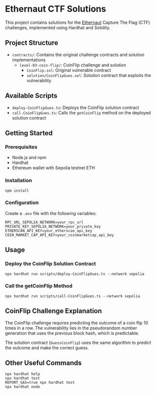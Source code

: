 # Ethernaut CTF Solutions

This project contains solutions for the [Ethernaut](https://ethernaut.openzeppelin.com/) Capture The Flag (CTF) challenges, implemented using Hardhat and Solidity.

## Project Structure

- `contracts/`: Contains the original challenge contracts and solution implementations
  - `level-03-coin-flip/`: CoinFlip challenge and solution
    - `CoinFlip.sol`: Original vulnerable contract
    - `solution/CoinFlipGues.sol`: Solution contract that exploits the vulnerability

## Available Scripts

- `deploy-CoinFlipGues.ts`: Deploys the CoinFlip solution contract
- `call-CoinFlipGues.ts`: Calls the `getCoinFlip` method on the deployed solution contract

## Getting Started

### Prerequisites

- Node.js and npm
- Hardhat
- Ethereum wallet with Sepolia testnet ETH

### Installation

```shell
npm install
```

### Configuration

Create a `.env` file with the following variables:

```
RPC_URL_SEPOLIA_NETWORK=your_rpc_url
PRIVATE_KEY_SEPOLIA_NETWORK=your_private_key
ETHERSCAN_API_KEY=your_etherscan_api_key
COIN_MARKET_CAP_API_KEY=your_coinmarketcap_api_key
```

## Usage

### Deploy the CoinFlip Solution Contract

```shell
npx hardhat run scripts/deploy-CoinFlipGues.ts --network sepolia
```

### Call the getCoinFlip Method

```shell
npx hardhat run scripts/call-CoinFlipGues.ts --network sepolia
```

## CoinFlip Challenge Explanation

The CoinFlip challenge requires predicting the outcome of a coin flip 10 times in a row. The vulnerability lies in the pseudorandom number generation that uses the previous block hash, which is predictable.

The solution contract (`GuessCoinFlip`) uses the same algorithm to predict the outcome and make the correct guess.

## Other Useful Commands

```shell
npx hardhat help
npx hardhat test
REPORT_GAS=true npx hardhat test
npx hardhat node
```
